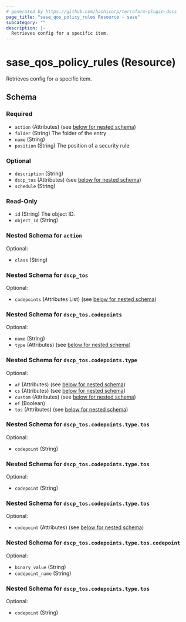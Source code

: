 ```yaml
---
# generated by https://github.com/hashicorp/terraform-plugin-docs
page_title: "sase_qos_policy_rules Resource - sase"
subcategory: ""
description: |-
  Retrieves config for a specific item.
---
```


# sase_qos_policy_rules (Resource)

Retrieves config for a specific item.



<!-- schema generated by tfplugindocs -->
## Schema

### Required

- `action` (Attributes) (see [below for nested schema](#nestedatt--action))
- `folder` (String) The folder of the entry
- `name` (String)
- `position` (String) The position of a security rule

### Optional

- `description` (String)
- `dscp_tos` (Attributes) (see [below for nested schema](#nestedatt--dscp_tos))
- `schedule` (String)

### Read-Only

- `id` (String) The object ID.
- `object_id` (String)

<a id="nestedatt--action"></a>
### Nested Schema for `action`

Optional:

- `class` (String)


<a id="nestedatt--dscp_tos"></a>
### Nested Schema for `dscp_tos`

Optional:

- `codepoints` (Attributes List) (see [below for nested schema](#nestedatt--dscp_tos--codepoints))

<a id="nestedatt--dscp_tos--codepoints"></a>
### Nested Schema for `dscp_tos.codepoints`

Optional:

- `name` (String)
- `type` (Attributes) (see [below for nested schema](#nestedatt--dscp_tos--codepoints--type))

<a id="nestedatt--dscp_tos--codepoints--type"></a>
### Nested Schema for `dscp_tos.codepoints.type`

Optional:

- `af` (Attributes) (see [below for nested schema](#nestedatt--dscp_tos--codepoints--type--af))
- `cs` (Attributes) (see [below for nested schema](#nestedatt--dscp_tos--codepoints--type--cs))
- `custom` (Attributes) (see [below for nested schema](#nestedatt--dscp_tos--codepoints--type--custom))
- `ef` (Boolean)
- `tos` (Attributes) (see [below for nested schema](#nestedatt--dscp_tos--codepoints--type--tos))

<a id="nestedatt--dscp_tos--codepoints--type--af"></a>
### Nested Schema for `dscp_tos.codepoints.type.tos`

Optional:

- `codepoint` (String)


<a id="nestedatt--dscp_tos--codepoints--type--cs"></a>
### Nested Schema for `dscp_tos.codepoints.type.tos`

Optional:

- `codepoint` (String)


<a id="nestedatt--dscp_tos--codepoints--type--custom"></a>
### Nested Schema for `dscp_tos.codepoints.type.tos`

Optional:

- `codepoint` (Attributes) (see [below for nested schema](#nestedatt--dscp_tos--codepoints--type--tos--codepoint))

<a id="nestedatt--dscp_tos--codepoints--type--tos--codepoint"></a>
### Nested Schema for `dscp_tos.codepoints.type.tos.codepoint`

Optional:

- `binary_value` (String)
- `codepoint_name` (String)



<a id="nestedatt--dscp_tos--codepoints--type--tos"></a>
### Nested Schema for `dscp_tos.codepoints.type.tos`

Optional:

- `codepoint` (String)


